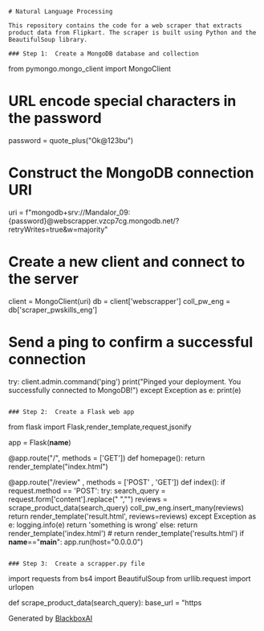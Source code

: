  ```
# Natural Language Processing

This repository contains the code for a web scraper that extracts product data from Flipkart. The scraper is built using Python and the BeautifulSoup library. 

### Step 1:  Create a MongoDB database and collection

```
from pymongo.mongo_client import MongoClient

# URL encode special characters in the password
password = quote_plus("Ok@123bu")

# Construct the MongoDB connection URI
uri = f"mongodb+srv://Mandalor_09:{password}@webscrapper.vzcp7cg.mongodb.net/?retryWrites=true&w=majority"

# Create a new client and connect to the server
client = MongoClient(uri)
db = client['webscrapper']
coll_pw_eng = db['scraper_pwskills_eng']

# Send a ping to confirm a successful connection
try:
    client.admin.command('ping')
    print("Pinged your deployment. You successfully connected to MongoDB!")
except Exception as e:
    print(e)
```

### Step 2:  Create a Flask web app

```
from flask import Flask,render_template,request,jsonify

app = Flask(__name__)

@app.route("/", methods = ['GET'])
def homepage():
    return render_template("index.html")

@app.route("/review" , methods = ['POST' , 'GET'])
def index():
    if request.method == 'POST':
        try:
            search_query = request.form['content'].replace(" ","")
            reviews = scrape_product_data(search_query)
            coll_pw_eng.insert_many(reviews)
            return render_template('result.html', reviews=reviews)
        except Exception as e:
            logging.info(e)
            return 'something is wrong'
    else:
        return render_template('index.html')
    # return render_template('results.html')
if __name__=="__main__":
    app.run(host="0.0.0.0")
```

### Step 3:  Create a scrapper.py file

```
import requests
from bs4 import BeautifulSoup
from urllib.request import urlopen

def scrape_product_data(search_query):
    base_url = "https

Generated by [BlackboxAI](https://www.useblackbox.ai)
